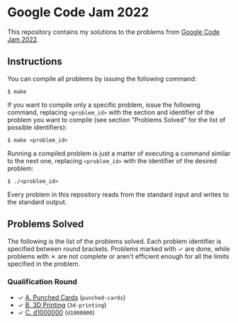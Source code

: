 # Google Code Jam 2022

This repository contains my solutions to the problems from [Google Code Jam 2022][1].

## Instructions

You can compile all problems by issuing the following command:

    $ make

If you want to compile only a specific problem, issue the following command, replacing `<problem_id>` with the section and identifier of the problem you want to compile (see section "Problems Solved" for the list of possible identifiers):

    $ make <problem_id>

Running a compiled problem is just a matter of executing a command similar to the next one, replacing `<problem_id>` with the identifier of the desired problem:

    $ ./<problem_id>

Every problem in this repository reads from the standard input and writes to the standard output.

## Problems Solved

The following is the list of the problems solved. Each problem identifier is specified between round brackets. Problems marked with ✓ are done, while problems with ✗ are not complete or aren't efficient enough for all the limits specified in the problem.

### Qualification Round

* ✓ [A. Punched Cards][qual1] (`punched-cards`)
* ✓ [B. 3D Printing][qual2] (`3d-printing`)
* ✓ [C. d1000000][qual3] (`d1000000`)

[1]: https://codingcompetitions.withgoogle.com/codejam
[qual1]: https://codingcompetitions.withgoogle.com/codejam/round/0000000000876ff1/0000000000a4621b
[qual2]: https://codingcompetitions.withgoogle.com/codejam/round/0000000000876ff1/0000000000a4672b
[qual3]: https://codingcompetitions.withgoogle.com/codejam/round/0000000000876ff1/0000000000a46471
